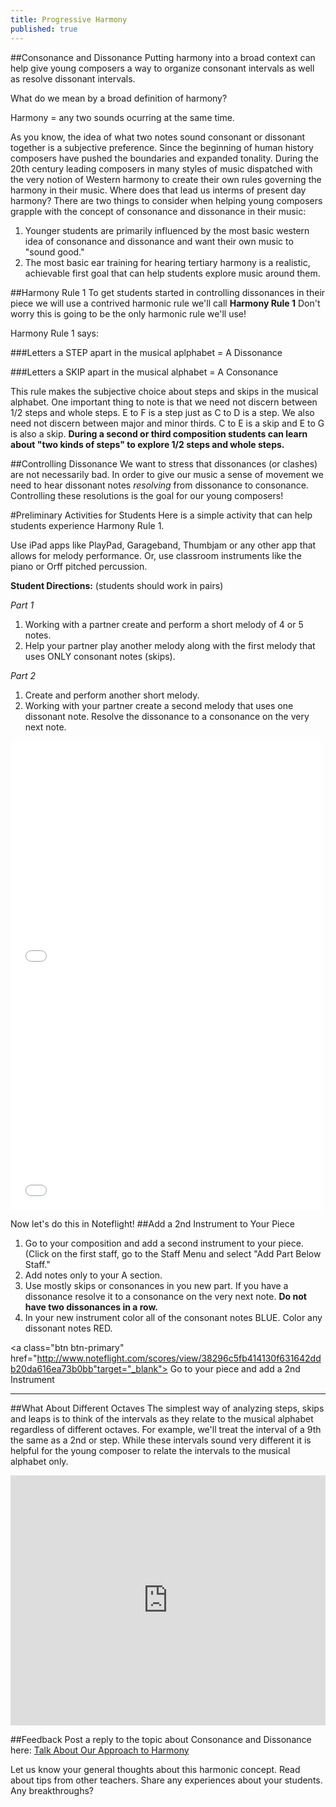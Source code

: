 ```yaml
---
title: Progressive Harmony
published: true
---
```


##Consonance and Dissonance
Putting harmony into a broad context can help give young composers a way to organize consonant intervals as well as resolve dissonant intervals.


What do we mean by a broad definition of harmony?

Harmony = any two sounds ocurring at the same time. 


As you know, the idea of what two notes sound consonant or dissonant together is a subjective preference.  Since the beginning of human history composers have pushed the boundaries and expanded tonality. During the 20th century leading composers in many styles of music dispatched with the very notion of Western harmony to create their own rules governing the harmony in their music. Where does that lead us interms of present day harmony?  There are two things to consider when helping young composers grapple with the concept of consonance and dissonance in their music:

1. Younger students are primarily influenced by the most basic western idea of consonance and dissonance and want their own music to "sound good."
2. The most basic ear training for hearing tertiary harmony is a realistic, achievable first goal that can help students explore music around them. 

##Harmony Rule 1
To get students started in controlling dissonances in their piece we will use a contrived harmonic rule we'll call **Harmony Rule 1**  Don't worry this is going to be the only harmonic rule we'll use!

Harmony Rule 1 says:

###Letters a STEP apart in the musical aplphabet =  A Dissonance

###Letters a SKIP apart in the musical alphabet = A Consonance


This rule makes the subjective choice about steps and skips in the musical alphabet.  One important thing to note is that we need not discern between 1/2 steps and whole steps.  E to F is a step just as C to D is a step. We also need not discern between major and minor thirds. C to E is a skip and E to G is also a skip. **During a second or third composition students can learn about "two kinds of steps" to explore 1/2 steps and whole steps.**

##Controlling Dissonance
We want to stress that dissonances (or clashes) are not necessarily bad. In order to give our music a sense of movement we need to hear dissonant notes *resolving* from dissonance to consonance. Controlling these resolutions is the goal for our young composers!

#Preliminary Activities for Students
Here is a simple activity that can help students experience Harmony Rule 1. 


Use iPad apps like PlayPad, Garageband, Thumbjam or any other app that allows for melody performance. 
Or, use classroom instruments like the piano or Orff pitched percussion. 


**Student Directions:** (students should work in pairs)


*Part 1*


1. Working with a partner create and perform a short melody of 4 or 5 notes. 
2. Help your partner play another melody along with the first melody that uses ONLY consonant notes (skips).


*Part 2*


1. Create and perform another short melody. 
2. Working with your partner create a second melody that uses one dissonant note. Resolve the dissonance to a consonance on the very next note. 


<iframe src="//player.vimeo.com/video/115906565" width="500" height="375" frameborder="0" webkitallowfullscreen mozallowfullscreen allowfullscreen></iframe>


<iframe src="//player.vimeo.com/video/115906589" width="500" height="375" frameborder="0" webkitallowfullscreen mozallowfullscreen allowfullscreen></iframe>




Now let's do this in Noteflight!
##Add a 2nd Instrument to Your Piece
1. Go to your composition and add a second instrument to your piece. (Click on the first staff, go to the Staff Menu and select "Add Part Below Staff."
2. Add notes only to your A section. 
3. Use mostly skips or consonances in you new part.  If you have a dissonance resolve it to a consonance on the very next note. **Do not have two dissonances in a row.**
4. In your new instrument color all of the consonant notes BLUE. Color any dissonant notes RED. 





<a class="btn btn-primary" href="http://www.noteflight.com/scores/view/38296c5fb414130f631642ddb20da616ea73b0bb"target="_blank"><i class="fa fa-music"></i> Go to your piece and add a 2nd Instrument</a>


___
##What About Different Octaves
The simplest way of analyzing steps, skips and leaps is to think of the intervals as they relate to the musical alphabet regardless of different octaves. For example, we'll treat the interval of a 9th the same as a 2nd or step. While these intervals sound very different it is helpful for the young composer to relate the intervals to the musical alphabet only. 


<iframe src="http://static.vexflow.com/embed/articles/2583" width="100%" height="400" frameborder="0" scrolling="no"></iframe>

##Feedback
Post a reply to the topic about Consonance and Dissonance here: <a class="btn btn-primary" target="_blank" href="http://discourse.yciw.net/t/consonance-and-dissonance/58?u=matt"><i class="fa fa-weixin"></i>Talk About Our Approach to Harmony</a>


Let us know your general thoughts about this harmonic concept. Read about tips from other teachers. Share any experiences about your students. Any breakthroughs?




